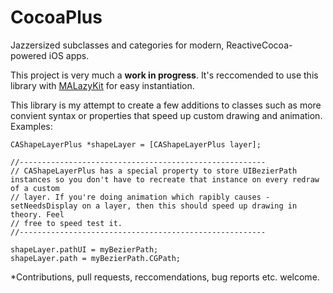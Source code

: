 CocoaPlus
=========

Jazzersized subclasses and categories for modern, ReactiveCocoa-powered iOS apps.

This project is very much a **work in progress**. It's reccomended to use this library with [MALazyKit](https://github.com/marlonandrade/malazykit) for easy instantiation.

This library is my attempt to create a few additions to classes such as more convient syntax or properties that speed up custom drawing and animation. Examples:

```
CAShapeLayerPlus *shapeLayer = [CAShapeLayerPlus layer];

//-------------------------------------------------------
// CAShapeLayerPlus has a special property to store UIBezierPath instances so you don't have to recreate that instance on every redraw of a custom
// layer. If you're doing animation which rapibly causes -setNeedsDisplay on a layer, then this should speed up drawing in theory. Feel
// free to speed test it.
//-------------------------------------------------------

shapeLayer.pathUI = myBezierPath;
shapeLayer.path = myBezierPath.CGPath;
```

*Contributions, pull requests, reccomendations, bug reports etc. welcome.